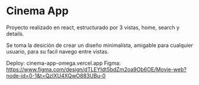 # Cinema App

Proyecto realizado en react, estructurado por 3 vistas, home, search y details.

Se toma la desición de crear un diseño minimalista, amigable para cualquier usuario, para su facil navego entre
vistas.

Deploy: cinema-app-omega.vercel.app
Figma: https://www.figma.com/design/dTLEYIdt5bdZm2oa9Ob6OE/Movie-web?node-id=0-1&t=QzIXU4XQwO883UBu-0

